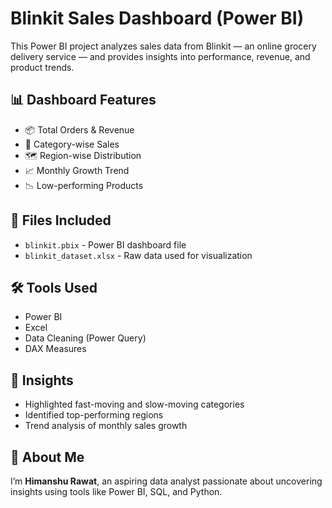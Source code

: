 # Blinkit Sales Dashboard (Power BI)

This Power BI project analyzes sales data from Blinkit — an online grocery delivery service — and provides insights into performance, revenue, and product trends.

## 📊 Dashboard Features

- 📦 Total Orders & Revenue
- 🧾 Category-wise Sales
- 🗺️ Region-wise Distribution
- 📈 Monthly Growth Trend
- 📉 Low-performing Products

## 📂 Files Included

- `blinkit.pbix` - Power BI dashboard file
- `blinkit_dataset.xlsx` - Raw data used for visualization


## 🛠️ Tools Used

- Power BI
- Excel
- Data Cleaning (Power Query)
- DAX Measures

## 🧠 Insights

- Highlighted fast-moving and slow-moving categories
- Identified top-performing regions
- Trend analysis of monthly sales growth


## 👤 About Me

I’m **Himanshu Rawat**, an aspiring data analyst passionate about uncovering insights using tools like Power BI, SQL, and Python.




